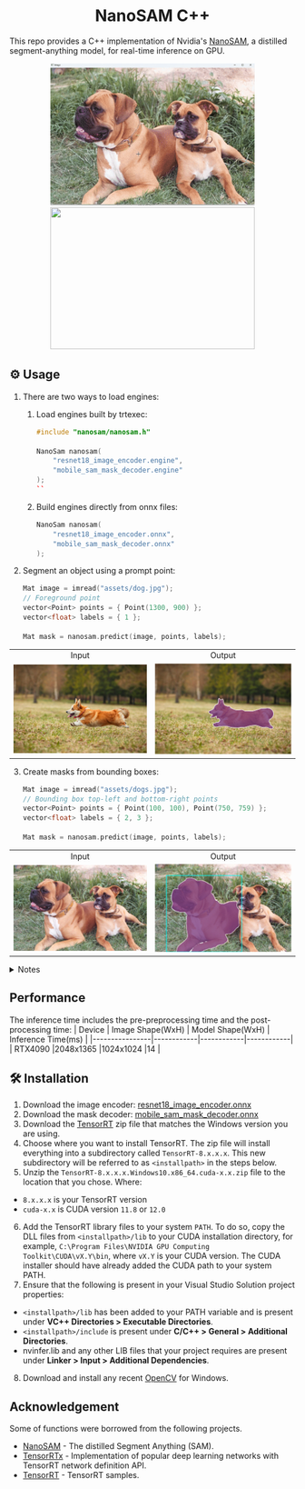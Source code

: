 
<h1 align="center"><span>NanoSAM C++</span></h1>

This repo provides a C++ implementation of Nvidia's [NanoSAM](https://github.com/NVIDIA-AI-IOT/nanosam), a distilled segment-anything model, for real-time inference on GPU.

<p align="center" margin: 0 auto;>
  <img src="assets/segment_with_single_click.gif" height="250px" width="360px" />
  <img src="assets/video.gif" height="250px" width="360px" /> 
</p>

## ⚙️ Usage
1. There are two ways to load engines:

     1. Load engines built by trtexec:

        ```cpp
        #include "nanosam/nanosam.h"

        NanoSam nanosam(
            "resnet18_image_encoder.engine",
            "mobile_sam_mask_decoder.engine"
        );
        ``
     2. Build engines directly from onnx files:
      
        ```cpp
        NanoSam nanosam(
            "resnet18_image_encoder.onnx",
            "mobile_sam_mask_decoder.onnx"
        );
        ```

2. Segment an object using a prompt point:

   ```cpp
   Mat image = imread("assets/dog.jpg");
   // Foreground point
   vector<Point> points = { Point(1300, 900) };
   vector<float> labels = { 1 }; 

   Mat mask = nanosam.predict(image, points, labels);
   ```

<table style="margin-right:auto; text-align:center;">
  <tr>
    <td style="text-align: center;">Input</td>
    <td style="text-align: center;">Output</td>
  </tr>
  <tr>
    <td><img src="assets/dog.jpg" width=480px></td>
    <td><img src="assets/dog_mask.jpg" width=480px></td>
  </tr>
</table>

3. Create masks from bounding boxes:

   ```cpp
   Mat image = imread("assets/dogs.jpg");
   // Bounding box top-left and bottom-right points
   vector<Point> points = { Point(100, 100), Point(750, 759) };
   vector<float> labels = { 2, 3 }; 

   Mat mask = nanosam.predict(image, points, labels);
   ```

<table style="margin-right:auto; text-align:center;">
  <tr>
    <td style="text-align: center;">Input</td>
    <td style="text-align: center;">Output</td>
  </tr>
  <tr>
    <td><img src="assets/dogs.jpg" width=480px></td>
    <td><img src="assets/dogs_mask.jpg" width=480px></td>
  </tr>
</table>

<details>
<summary>Notes</summary>
The point labels may be

| Point Label | Description |
|:--------------------:|-------------|
| 0 | Background point |
| 1 | Foreground point |
| 2 | Bounding box top-left |
| 3 | Bounding box bottom-right |
</details>


## Performance
The inference time includes the pre-preprocessing time and the post-processing time:
| Device          | Image Shape(WxH)	 | Model Shape(WxH)	 | Inference Time(ms) |
|----------------|------------|------------|------------|
| RTX4090        |2048x1365  |1024x1024       |14       |

## 🛠️ Installation

1. Download the image encoder: [resnet18_image_encoder.onnx](https://drive.google.com/file/d/14-SsvoaTl-esC3JOzomHDnI9OGgdO2OR/view?usp=drive_link)
2. Download the mask decoder: [mobile_sam_mask_decoder.onnx](https://drive.google.com/file/d/1jYNvnseTL49SNRx9PDcbkZ9DwsY8up7n/view?usp=drive_link)    
3. Download the [TensorRT](https://developer.nvidia.com/tensorrt) zip file that matches the Windows version you are using.
4. Choose where you want to install TensorRT. The zip file will install everything into a subdirectory called `TensorRT-8.x.x.x`. This new subdirectory will be referred to as `<installpath>` in the steps below.
5. Unzip the `TensorRT-8.x.x.x.Windows10.x86_64.cuda-x.x.zip` file to the location that you chose. Where:
- `8.x.x.x` is your TensorRT version
- `cuda-x.x` is CUDA version `11.8` or `12.0`
6. Add the TensorRT library files to your system `PATH`. To do so, copy the DLL files from `<installpath>/lib` to your CUDA installation directory, for example, `C:\Program Files\NVIDIA GPU Computing Toolkit\CUDA\vX.Y\bin`, where `vX.Y` is your CUDA version. The CUDA installer should have already added the CUDA path to your system PATH.
7. Ensure that the following is present in your Visual Studio Solution project properties:
- `<installpath>/lib` has been added to your PATH variable and is present under **VC++ Directories > Executable Directories**.
- `<installpath>/include` is present under **C/C++ > General > Additional Directories**.
- nvinfer.lib and any other LIB files that your project requires are present under **Linker > Input > Additional Dependencies**.
8. Download and install any recent [OpenCV](https://opencv.org/releases/) for Windows.
  
## Acknowledgement
Some of functions were borrowed from the following projects.
- [NanoSAM](https://github.com/NVIDIA-AI-IOT/nanosam) - The distilled Segment Anything (SAM).
- [TensorRTx](https://github.com/wang-xinyu/tensorrtx) - Implementation of popular deep learning networks with TensorRT network definition API.
- [TensorRT](https://github.com/NVIDIA/TensorRT/tree/release/8.6/samples) - TensorRT samples.
